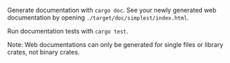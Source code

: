 Generate documentation with `cargo doc`. See your newly generated web documentation by opening `./target/doc/simplest/index.html`.

Run documentation tests with `cargo test`.

Note: Web documentations can only be generated for single files or library crates, not binary crates.